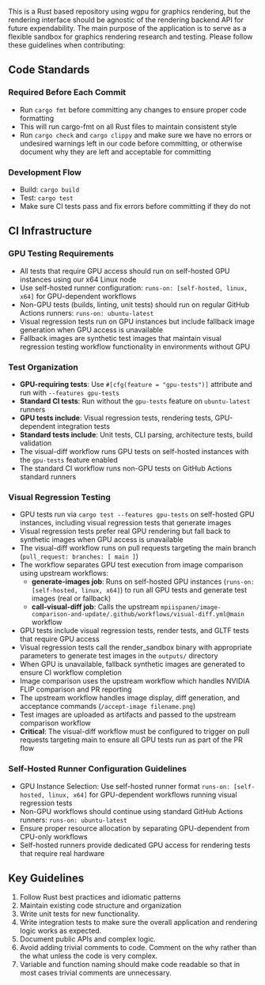 This is a Rust based repository using wgpu for graphics rendering, but the rendering interface should be agnostic of the rendering backend API for future expendability. The main purpose of the application is to serve as a flexible sandbox for graphics rendering research and testing. Please follow these guidelines when contributing:

## Code Standards

### Required Before Each Commit
- Run `cargo fmt` before committing any changes to ensure proper code formatting
- This will run cargo-fmt on all Rust files to maintain consistent style
- Run `cargo check` and `cargo clippy` and make sure we have no errors or undesired warnings left in our code before committing, or otherwise document why they are left and acceptable for committing

### Development Flow
- Build: `cargo build`
- Test: `cargo test`
- Make sure CI tests pass and fix errors before committing if they do not

## CI Infrastructure

### GPU Testing Requirements
- All tests that require GPU access should run on self-hosted GPU instances using our x64 Linux node
- Use self-hosted runner configuration: `runs-on: [self-hosted, linux, x64]` for GPU-dependent workflows
- Non-GPU tests (builds, linting, unit tests) should run on regular GitHub Actions runners: `runs-on: ubuntu-latest`
- Visual regression tests run on GPU instances but include fallback image generation when GPU access is unavailable
- Fallback images are synthetic test images that maintain visual regression testing workflow functionality in environments without GPU

### Test Organization
- **GPU-requiring tests**: Use `#[cfg(feature = "gpu-tests")]` attribute and run with `--features gpu-tests`
- **Standard CI tests**: Run without the `gpu-tests` feature on `ubuntu-latest` runners
- **GPU tests include**: Visual regression tests, rendering tests, GPU-dependent integration tests
- **Standard tests include**: Unit tests, CLI parsing, architecture tests, build validation
- The visual-diff workflow runs GPU tests on self-hosted instances with the `gpu-tests` feature enabled
- The standard CI workflow runs non-GPU tests on GitHub Actions standard runners

### Visual Regression Testing
- GPU tests run via `cargo test --features gpu-tests` on self-hosted GPU instances, including visual regression tests that generate images
- Visual regression tests prefer real GPU rendering but fall back to synthetic images when GPU access is unavailable
- The visual-diff workflow runs on pull requests targeting the main branch (`pull_request: branches: [ main ]`)
- The workflow separates GPU test execution from image comparison using upstream workflows:
  - **generate-images job**: Runs on self-hosted GPU instances (`runs-on: [self-hosted, linux, x64]`) to run all GPU tests and generate test images (real or fallback)
  - **call-visual-diff job**: Calls the upstream `mpiispanen/image-comparison-and-update/.github/workflows/visual-diff.yml@main` workflow
- GPU tests include visual regression tests, render tests, and GLTF tests that require GPU access
- Visual regression tests call the render_sandbox binary with appropriate parameters to generate test images in the `outputs/` directory
- When GPU is unavailable, fallback synthetic images are generated to ensure CI workflow completion
- Image comparison uses the upstream workflow which handles NVIDIA FLIP comparison and PR reporting
- The upstream workflow handles image display, diff generation, and acceptance commands (`/accept-image filename.png`)
- Test images are uploaded as artifacts and passed to the upstream comparison workflow
- **Critical**: The visual-diff workflow must be configured to trigger on pull requests targeting main to ensure all GPU tests run as part of the PR flow

### Self-Hosted Runner Configuration Guidelines
- GPU Instance Selection: Use self-hosted runner format `runs-on: [self-hosted, linux, x64]` for GPU-dependent workflows running visual regression tests
- Non-GPU workflows should continue using standard GitHub Actions runners: `runs-on: ubuntu-latest`
- Ensure proper resource allocation by separating GPU-dependent from CPU-only workflows
- Self-hosted runners provide dedicated GPU access for rendering tests that require real hardware

## Key Guidelines
1. Follow Rust best practices and idiomatic patterns
2. Maintain existing code structure and organization
4. Write unit tests for new functionality.
5. Write integration tests to make sure the overall application and rendering logic works as expected.
6. Document public APIs and complex logic.
7. Avoid adding trivial comments to code. Comment on the why rather than the what unless the code is very complex. 
8. Variable and function naming should make code readable so that in most cases trivial comments are unnecessary.